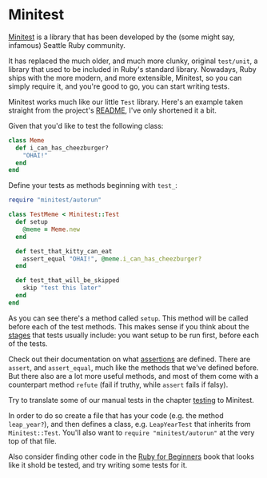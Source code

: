 # Minitest

[Minitest](https://github.com/seattlerb/minitest) is a library that has been
developed by the (some might say, infamous) Seattle Ruby community.

It has replaced the much older, and much more clunky, original `test/unit`, a
library that used to be included in Ruby's standard library. Nowadays, Ruby
ships with the more modern, and more extensible, Minitest, so you can simply
require it, and you're good to go, you can start writing tests.

Minitest works much like our little `Test` library. Here's an example taken
straight from the project's
[README](https://github.com/seattlerb/minitest#synopsis), I've only shortened it
a bit.

Given that you'd like to test the following class:

```ruby
class Meme
  def i_can_has_cheezburger?
    "OHAI!"
  end
end
```

Define your tests as methods beginning with `test_`:

```ruby
require "minitest/autorun"

class TestMeme < Minitest::Test
  def setup
    @meme = Meme.new
  end

  def test_that_kitty_can_eat
    assert_equal "OHAI!", @meme.i_can_has_cheezburger?
  end

  def test_that_will_be_skipped
    skip "test this later"
  end
end
```

As you can see there's a method called `setup`. This method will be called before each
of the test methods. This makes sense if you think about the [stages](/testing/stages.html)
that tests usually include: you want setup to be run first, before each of the
tests.

Check out their documentation on what [assertions](http://docs.seattlerb.org/minitest/Minitest/Assertions.html)
are defined. There are `assert`, and `assert_equal`, much like the methods
that we've defined before. But there also are a lot more useful methods, and
most of them come with a counterpart method `refute` (fail if truthy, while
`assert` fails if falsy).

Try to translate some of our manual tests in the chapter [testing](/testing.html)
to Minitest.

In order to do so create a file that has your code (e.g. the method `leap_year?`),
and then defines a class, e.g. `LeapYearTest` that inherits from `Minitest::Test`.
You'll also want to `require "minitest/autorun"` at the very top of that file.

Also consider finding other code in the [Ruby for Beginners](http://ruby-for-beginners.rubymonstas.org/)
book that looks like it shold be tested, and try writing some tests for it.

